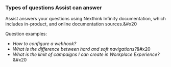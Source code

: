 ### Types of questions Assist can answer <a href="#what-type-of-questions-can-assist-answer" id="what-type-of-questions-can-assist-answer"></a>

Assist answers your questions using Nexthink Infinity documentation, which includes in-product, and online documentation sources.&#x20

Question examples:

- _How to configure a webhook?_
- _What is the difference between hard and soft navigations?_&#x20
- _What is the limit of campaigns I can create in Workplace Experience?_&#x20
